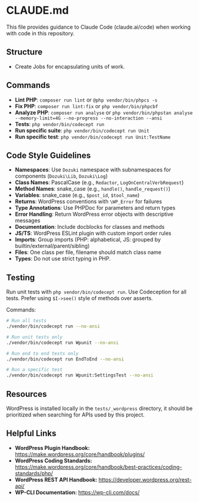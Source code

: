# CLAUDE.md

This file provides guidance to Claude Code (claude.ai/code) when working with code in this repository.

## Structure

- Create Jobs for encapsulating units of work.

## Commands

- **Lint PHP**: `composer run lint` or `@php vendor/bin/phpcs -s`
- **Fix PHP**: `composer run lint:fix` or `php vendor/bin/phpcbf`
- **Analyze PHP**: `composer run analyse` or `php vendor/bin/phpstan analyse --memory-limit=4G --no-progress --no-interaction --ansi`
- **Tests**: `php vendor/bin/codecept run`
- **Run specific suite**: `php vendor/bin/codecept run Unit`
- **Run specific test**: `php vendor/bin/codecept run Unit:TestName`

## Code Style Guidelines
- **Namespaces**: Use `Dozuki` namespace with subnamespaces for components (`Dozuki\Lib`, `Dozuki\Log`)
- **Class Names**: PascalCase (e.g., `Redactor`, `LogOnCentralVerbRequest`)
- **Method Names**: snake_case (e.g., `handle()`, `handle_request()`)
- **Variables**: snake_case (e.g., `$post_id`, `$tool_name`)
- **Returns**: WordPress conventions with `\WP_Error` for failures
- **Type Annotations**: Use PHPDoc for parameters and return types
- **Error Handling**: Return WordPress error objects with descriptive messages
- **Documentation**: Include docblocks for classes and methods
- **JS/TS**: WordPress ESLint plugin with custom import order rules
- **Imports**: Group imports (PHP: alphabetical, JS: grouped by builtin/external/parent/sibling)
- **Files**: One class per file, filename should match class name
- **Types**: Do not use strict typing in PHP.

## Testing

Run unit tests with `php vendor/bin/codecept run`. Use Codeception for all tests. Prefer
using `$I->see()` style of methods over asserts.

Commands:
```bash
# Run all tests
./vendor/bin/codecept run --no-ansi

# Run unit tests only
./vendor/bin/codecept run Wpunit --no-ansi

# Run end to end tests only
./vendor/bin/codecept run EndToEnd --no-ansi

# Run a specific test
./vendor/bin/codecept run Wpunit:SettingsTest --no-ansi
```

## Resources

WordPress is installed locally in the `tests/_wordpress` directory, it should be prioritized
when searching for APIs used by this project.

## Helpful Links

- **WordPress Plugin Handbook:** https://make.wordpress.org/core/handbook/plugins/
- **WordPress Coding Standards:** https://make.wordpress.org/core/handbook/best-practices/coding-standards/php/
- **WordPress REST API Handbook:** https://developer.wordpress.org/rest-api/
- **WP-CLI Documentation:** https://wp-cli.com/docs/
